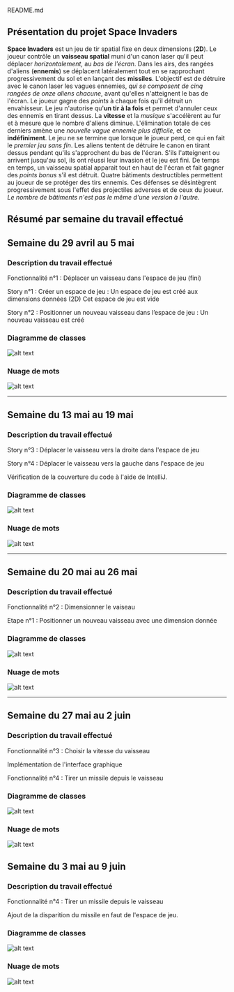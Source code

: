 README.md
## Présentation du projet Space Invaders
**Space Invaders** est un jeu de tir spatial fixe en deux dimensions (**2D**).
Le joueur contrôle un **vaisseau spatial** muni d'un canon laser qu'il peut déplacer *horizontalement*, au *bas de l'écran*.
Dans les airs, des rangées d'aliens (**ennemis**) se déplacent latéralement tout en se rapprochant progressivement du sol et en lançant des **missiles**.
L'objectif est de détruire avec le canon laser les vagues ennemies, *qui se composent de cinq rangées de onze aliens chacune*, avant qu'elles n'atteignent le bas de l'écran.
Le joueur gagne des *points* à chaque fois qu'il détruit un envahisseur.
Le jeu n'autorise qu'**un tir à la fois** et permet d'annuler ceux des ennemis en tirant dessus.
La **vitesse** et la *musique* s'accélèrent au fur et à mesure que le nombre d'aliens diminue.
L'élimination totale de ces derniers amène une *nouvelle vague ennemie plus difficile*, et ce **indéfiniment**.
Le jeu ne se termine que lorsque le joueur perd, ce qui en fait le *premier jeu sans fin*.
Les aliens tentent de détruire le canon en tirant dessus pendant qu'ils s'approchent du bas de l'écran.
S'ils l'atteignent ou arrivent jusqu'au sol, ils ont réussi leur invasion et le jeu est fini.
De temps en temps, un vaisseau spatial apparait tout en haut de l'écran et fait gagner des *points bonus* s'il est détruit. 
Quatre bâtiments destructibles permettent au joueur de se protéger des tirs ennemis.
Ces défenses se désintègrent progressivement sous l'effet des projectiles adverses et de ceux du joueur.
*Le nombre de bâtiments n'est pas le même d'une version à l'autre.*

## Résumé par semaine du travail effectué

## Semaine du 29 avril au 5 mai

### Description du travail effectué 

Fonctionnalité n°1 : Déplacer un vaisseau dans l'espace de jeu (fini)

Story n°1 : Créer un espace de jeu : 
Un espace de jeu est créé aux dimensions données (2D) 
Cet espace de jeu est vide


Story n°2 : Positionner un nouveau vaisseau dans l’espace de jeu : 
Un nouveau vaisseau est créé

### Diagramme de classes

![alt text](images/Class_Diagramms/ClassDiagramm1.png)

### Nuage de mots 

![alt text](images/Word_Clouds/CloudWord1.png)

---

## Semaine du 13 mai au 19 mai

### Description du travail effectué 

Story n°3 : Déplacer le vaisseau vers la droite dans l'espace de jeu

Story n°4 : Déplacer le vaisseau vers la gauche dans l'espace de jeu

Vérification de la couverture du code à l'aide de IntelliJ.

### Diagramme de classes

![alt text](images/Class_Diagramms/ClassDiagramm2.png)

### Nuage de mots 

![alt text](images/Word_Clouds/CloudWord2.png)

---

## Semaine du 20 mai au 26 mai

### Description du travail effectué 

Fonctionnalité n°2 : Dimensionner le vaiseau 

Etape n°1 : Positionner un nouveau vaisseau avec une dimension donnée

### Diagramme de classes

![alt text](images/Class_Diagramms/ClassDiagramm3.png)

### Nuage de mots 

![alt text](images/Word_Clouds/CloudWord3.png)

---

## Semaine du 27 mai au 2 juin

### Description du travail effectué 

Fonctionnalité n°3 : Choisir la vitesse du vaisseau

Implémentation de l'interface graphique

Fonctionnalité n°4 : Tirer un missile depuis le vaisseau

### Diagramme de classes

![alt text](images/Class_Diagramms/ClassDiagramm4.png)

### Nuage de mots 

![alt text](images/Word_Clouds/CloudWord4.png)

## Semaine du 3 mai au 9 juin

### Description du travail effectué 

Fonctionnalité n°4 : Tirer un missile depuis le vaisseau

Ajout de la disparition du missile en faut de l'espace de jeu.

### Diagramme de classes

![alt text](images/Class_Diagramms/ClassDiagramm5.png)

### Nuage de mots 

![alt text](images/Word_Clouds/CloudWord5.png)
